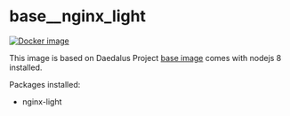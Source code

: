 # base__nginx_light

[![Docker image](https://img.shields.io/badge/docker-latest-blue.svg)](https://hub.docker.com/r/daedalusproject/base_nginx_light)

This image is based on Daedalus Project [base image](/base) comes with nodejs 8 installed.

Packages installed:

 * nginx-light
